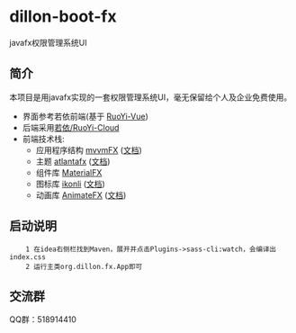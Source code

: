 # dillon-boot-fx
javafx权限管理系统UI

## 简介

本项目是用javafx实现的一套权限管理系统UI，毫无保留给个人及企业免费使用。

* 界面参考若依前端(基于 [RuoYi-Vue](https://gitee.com/y_project/RuoYi-Vue))
* 后端采用[若依/RuoYi-Cloud](https://gitee.com/y_project/RuoYi-Cloud)
* 前端技术栈:
  * 应用程序结构 [mvvmFX](https://github.com/sialcasa/mvvmFX) ([文档](https://github.com/sialcasa/mvvmFX/wiki))
  * 主题 [atlantafx](https://github.com/mkpaz/atlantafx) ([文档](https://mkpaz.github.io/atlantafx/))
  * 组件库 [MaterialFX](https://github.com/palexdev/MaterialFX)
  * 图标库 [ikonli](https://github.com/kordamp/ikonli) ([文档](https://kordamp.org/ikonli/))
  * 动画库 [AnimateFX](https://github.com/Typhon0/AnimateFX) ([文档](https://github.com/Typhon0/AnimateFX/wiki))

## 启动说明
```agsl
    1 在idea右侧栏找到Maven，展开并点击Plugins->sass-cli:watch，会编译出index.css
    2 运行主类org.dillon.fx.App即可
```

## 交流群
  QQ群：518914410